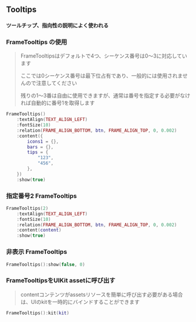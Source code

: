 ## Tooltips

#### ツールチップ、指向性の説明によく使われる

### FrameTooltips の使用

> FrameTooltipsはデフォルトで4つ、シーケンス番号は0～3に対応しています
>
> ここでは0シーケンス番号は最下位占有であり、一般的には使用されませんので注意してください
>
> 残りの1～3番は自由に使用できますが、通常は番号を指定する必要がなければ自動的に番号1を取得します

```lua
FrameTooltips()
    :textAlign(TEXT_ALIGN_LEFT)
    :fontSize(10)
    :relation(FRAME_ALIGN_BOTTOM, btn, FRAME_ALIGN_TOP, 0, 0.002)
    :content({
        icons1 = {},
        bars = {},
        tips = {
            "123",
            "456",
        },
    })
    :show(true)
```

### 指定番号2 FrameTooltips

```lua
FrameTooltips(2)
    :textAlign(TEXT_ALIGN_LEFT)
    :fontSize(10)
    :relation(FRAME_ALIGN_BOTTOM, btn, FRAME_ALIGN_TOP, 0, 0.002)
    :content(content)
    :show(true)
```

### 非表示 FrameTooltips

```lua
FrameTooltips():show(false, 0)
```

### FrameTooltipsをUIKit assetに呼び出す

> contentコンテンツがassetsリソースを簡単に呼び出す必要がある場合は、UIのkitを一時的にバインドすることができます

```lua
FrameTooltips():kit(kit)
```
